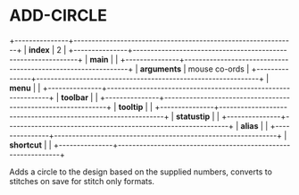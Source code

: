 # ADD-CIRCLE

+---------------+--------------------------------------------------------------+
| **index**     | 2                                                            |
+---------------+--------------------------------------------------------------+
| **main**      |                                                              |
+---------------+--------------------------------------------------------------+
| **arguments** | mouse co-ords                                                |
+---------------+--------------------------------------------------------------+
| **menu**      |                                                              |
+---------------+--------------------------------------------------------------+
| **toolbar**   |                                                              |
+---------------+--------------------------------------------------------------+
| **tooltip**   |                                                              |
+---------------+--------------------------------------------------------------+
| **statustip** |                                                              |
+---------------+--------------------------------------------------------------+
| **alias**     |                                                              |
+---------------+--------------------------------------------------------------+
| **shortcut**  |                                                              |
+---------------+--------------------------------------------------------------+

Adds a circle to the design based on the supplied numbers, converts to stitches
on save for stitch only formats.

